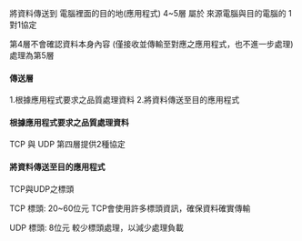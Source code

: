 
將資料傳送到 電腦裡面的目的地(應用程式)
4~5層 屬於 來源電腦與目的電腦的 1對1協定

第4層不會確認資料本身內容
(僅接收並傳輸至對應之應用程式，也不進一步處理)
處理為第5層

#### 傳送層
1.根據應用程式要求之品質處理資料
2.將資料傳送至目的應用程式

#### 根據應用程式要求之品質處理資料
TCP 與 UDP
第四層提供2種協定

#### 將資料傳送至目的應用程式
TCP與UDP之標頭

TCP 標頭:
20~60位元
TCP會使用許多標頭資訊，確保資料確實傳輸

UDP 標頭:
8位元
較少標頭處理，以減少處理負載




